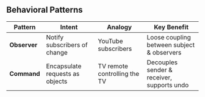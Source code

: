 ## Behavioral Patterns 
| Pattern      | Intent                          | Analogy                      | Key Benefit                                |
| ------------ | ------------------------------- | ---------------------------- | ------------------------------------------ |
| **Observer** | Notify subscribers of change    | YouTube subscribers          | Loose coupling between subject & observers |
| **Command**  | Encapsulate requests as objects | TV remote controlling the TV | Decouples sender & receiver, supports undo |
